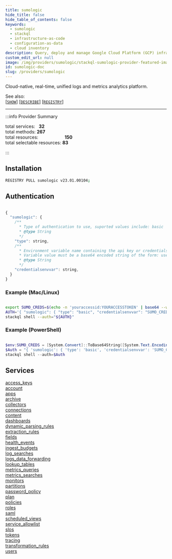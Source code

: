 ```yaml
---
title: sumologic
hide_title: false
hide_table_of_contents: false
keywords:
  - sumologic
  - stackql
  - infrastructure-as-code
  - configuration-as-data
  - cloud inventory
description: Query, deploy and manage Google Cloud Platform (GCP) infrastructure and resources using SQL
custom_edit_url: null
image: /img/providers/sumologic/stackql-sumologic-provider-featured-image.png
id: sumologic-doc
slug: /providers/sumologic
---
```

Cloud-native, real-time, unified logs and metrics analytics platform.  

See also:   
[[` SHOW `]](https://stackql.io/docs/language-spec/show) [[` DESCRIBE `]](https://stackql.io/docs/language-spec/describe)  [[` REGISTRY `]](https://stackql.io/docs/language-spec/registry)
* * * 

:::info Provider Summary

<div class="row">
<div class="providerDocColumn">
<span>total services:&nbsp;&nbsp;&nbsp;<b>32</b></span><br />
<span>total methods:&nbsp;<b>267</b></span><br />
</div>
<div class="providerDocColumn">
<span>total resources:&nbsp;&nbsp;&nbsp;&nbsp;&nbsp;&nbsp;&nbsp;&nbsp;&nbsp;&nbsp;&nbsp;&nbsp;&nbsp;&nbsp;&nbsp;&nbsp;&nbsp;&nbsp;&nbsp;&nbsp;&nbsp;<b>150</b></span><br />
<span>total selectable resources:&nbsp;<b>83</b></span><br />
</div>
</div>

:::

## Installation
```bash
REGISTRY PULL sumologic v23.01.00104;
```

## Authentication
```javascript

{
  "sumologic": {
    /**
      * Type of authentication to use, suported values include: basic
      * @type String
      */
    "type": string, 
    /**
      * Environment variable name containing the api key or credentials.
      * Variable value must be a base64 encoded string of the form: username:password
      * @type String
      */
    "credentialsenvvar": string, 
  }
}

```
### Example (Mac/Linux)
```bash

export SUMO_CREDS=$(echo -n 'youraccessid:YOURACCESSTOKEN' | base64 --wrap 0)
AUTH='{ "sumologic": { "type": "basic", "credentialsenvvar": "SUMO_CREDS" } }'
stackql shell --auth="${AUTH}"

```
### Example (PowerShell)
```powershell

$env:SUMO_CREDS = [System.Convert]::ToBase64String([System.Text.Encoding]::UTF8.GetBytes("youraccessid:YOURACCESSTOKEN"))
$Auth = "{ 'sumologic': { 'type': 'basic', 'credentialsenvvar': 'SUMO_CREDS' } }"
stackql shell --auth=$Auth

```
## Services
<div class="row">
<div class="providerDocColumn">
<a href="/providers/sumologic/access_keys/">access_keys</a><br />
<a href="/providers/sumologic/account/">account</a><br />
<a href="/providers/sumologic/apps/">apps</a><br />
<a href="/providers/sumologic/archive/">archive</a><br />
<a href="/providers/sumologic/collectors/">collectors</a><br />
<a href="/providers/sumologic/connections/">connections</a><br />
<a href="/providers/sumologic/content/">content</a><br />
<a href="/providers/sumologic/dashboards/">dashboards</a><br />
<a href="/providers/sumologic/dynamic_parsing_rules/">dynamic_parsing_rules</a><br />
<a href="/providers/sumologic/extraction_rules/">extraction_rules</a><br />
<a href="/providers/sumologic/fields/">fields</a><br />
<a href="/providers/sumologic/health_events/">health_events</a><br />
<a href="/providers/sumologic/ingest_budgets/">ingest_budgets</a><br />
<a href="/providers/sumologic/log_searches/">log_searches</a><br />
<a href="/providers/sumologic/logs_data_forwarding/">logs_data_forwarding</a><br />
<a href="/providers/sumologic/lookup_tables/">lookup_tables</a><br />
</div>
<div class="providerDocColumn">
<a href="/providers/sumologic/metrics_queries/">metrics_queries</a><br />
<a href="/providers/sumologic/metrics_searches/">metrics_searches</a><br />
<a href="/providers/sumologic/monitors/">monitors</a><br />
<a href="/providers/sumologic/partitions/">partitions</a><br />
<a href="/providers/sumologic/password_policy/">password_policy</a><br />
<a href="/providers/sumologic/plan/">plan</a><br />
<a href="/providers/sumologic/policies/">policies</a><br />
<a href="/providers/sumologic/roles/">roles</a><br />
<a href="/providers/sumologic/saml/">saml</a><br />
<a href="/providers/sumologic/scheduled_views/">scheduled_views</a><br />
<a href="/providers/sumologic/service_allowlist/">service_allowlist</a><br />
<a href="/providers/sumologic/slos/">slos</a><br />
<a href="/providers/sumologic/tokens/">tokens</a><br />
<a href="/providers/sumologic/tracing/">tracing</a><br />
<a href="/providers/sumologic/transformation_rules/">transformation_rules</a><br />
<a href="/providers/sumologic/users/">users</a><br />
</div>
</div>
